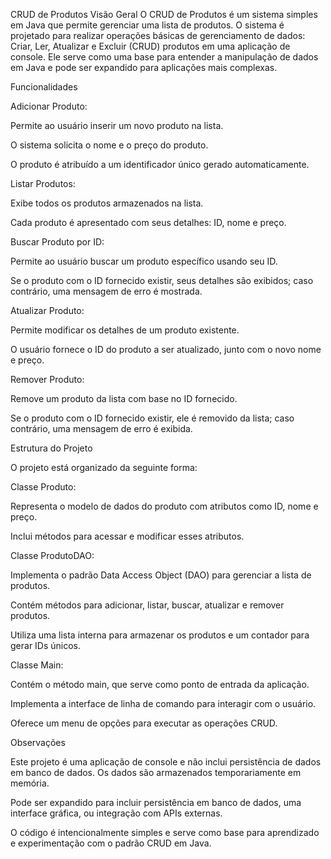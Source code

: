 CRUD de Produtos
Visão Geral
O CRUD de Produtos é um sistema simples em Java que permite gerenciar uma lista de produtos. O sistema é projetado para realizar operações básicas de gerenciamento de dados: Criar, Ler, Atualizar e Excluir (CRUD) produtos em uma aplicação de console. Ele serve como uma base para entender a manipulação de dados em Java e pode ser expandido para aplicações mais complexas.

Funcionalidades

Adicionar Produto:

Permite ao usuário inserir um novo produto na lista.

O sistema solicita o nome e o preço do produto.

O produto é atribuído a um identificador único gerado automaticamente.

Listar Produtos:

Exibe todos os produtos armazenados na lista.

Cada produto é apresentado com seus detalhes: ID, nome e preço.

Buscar Produto por ID:

Permite ao usuário buscar um produto específico usando seu ID.

Se o produto com o ID fornecido existir, seus detalhes são exibidos; caso contrário, uma mensagem de erro é mostrada.


Atualizar Produto:

Permite modificar os detalhes de um produto existente.

O usuário fornece o ID do produto a ser atualizado, junto com o novo nome e preço.

Remover Produto:

Remove um produto da lista com base no ID fornecido.

Se o produto com o ID fornecido existir, ele é removido da lista; caso contrário, uma mensagem de erro é exibida.

Estrutura do Projeto

O projeto está organizado da seguinte forma:

Classe Produto:

Representa o modelo de dados do produto com atributos como ID, nome e preço.

Inclui métodos para acessar e modificar esses atributos.

Classe ProdutoDAO:

Implementa o padrão Data Access Object (DAO) para gerenciar a lista de produtos.

Contém métodos para adicionar, listar, buscar, atualizar e remover produtos.

Utiliza uma lista interna para armazenar os produtos e um contador para gerar IDs únicos.

Classe Main:


Contém o método main, que serve como ponto de entrada da aplicação.

Implementa a interface de linha de comando para interagir com o usuário.

Oferece um menu de opções para executar as operações CRUD.

Observações

Este projeto é uma aplicação de console e não inclui persistência de dados em banco de dados. Os dados são armazenados temporariamente em memória.

Pode ser expandido para incluir persistência em banco de dados, uma interface gráfica, ou integração com APIs externas.

O código é intencionalmente simples e serve como base para aprendizado e experimentação com o padrão CRUD em Java.
